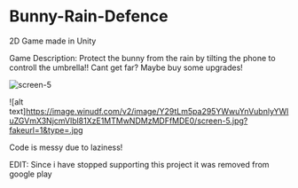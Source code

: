 # Bunny-Rain-Defence

2D Game made in Unity

Game Description: 
Protect the bunny from the rain by tilting the phone to controll the umbrella!!
Cant get far? Maybe buy some upgrades!

![screen-5](https://user-images.githubusercontent.com/35507715/99890836-f34d8a00-2c6b-11eb-9862-cc6da5117081.jpg)

![alt text]https://image.winudf.com/v2/image/Y29tLm5pa295YWwuYnVubnlyYWluZGVmX3NjcmVlbl81XzE1MTMwNDMzMDFfMDE0/screen-5.jpg?fakeurl=1&type=.jpg

Code is messy due to laziness!

EDIT: Since i have stopped supporting this project it was removed from google play
